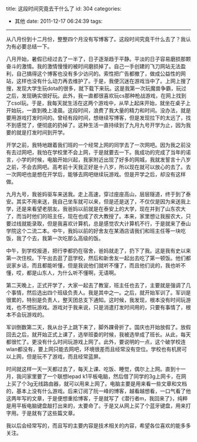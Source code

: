 title: 这段时间究竟去干什么了
id: 304
categories:
  - 其他
date: 2011-12-17 06:24:39
tags:
---

从八月份到十二月份，整整四个月没有写博客了。这段时间究竟干什么去了？我认为有必要总结一下。

八月开始，暑假已经过去了一半了，日子逐渐趋于平静。平淡的日子容易磨损那颗奋斗的激情。我的激情慢慢的被时间磨损掉了。自己一手创建的飞刀网站无法盈利，自己搞得这个博客也没有多少访问的。索性把广告都撤了，做成公益性的网站，这样也没有什么动力再去维护了。于是，我便沉迷在游戏当中了。上网上搜了搜，发现大学生玩dota的很多，就下载下来玩。这是我第一次玩魔兽争霸，玩过之后，发现确实很好玩。此外，我一直都很喜欢玩cs那种枪战游戏，在网上找到了csol玩。于是，我每天就生活在这两个游戏中，从早上起床开始，就坐在桌子上开始玩，一直到晚上凌晨。这段时间，浪费了我大量的精力和时间。没办法，就是要用游戏打发时间的。曾经有段时间，想继续写博客，但是发现拉下的太远了，找不到感觉了，便彻底的扔掉了。这种生活一直持续到了九月九号开学为止，因为我要的就是打发时间到开学。

开学之前，我特地跟着我们班的一个经常上网的同学去了一次网吧。因为我之前没有去过网吧，我怕在学校里不会上网，于是就要去一下。我成功的完成了当年的诺言，小学的时候，电脑开始兴起，我家附近出现了好多的网城，我就发誓言十八岁之前，不会去网吧。高考前十天我正好是十八岁，所以现在就可以放心的去了。去一次网吧也是想在开学后，能够去网吧继续玩游戏。但是开学之后，却没有这样做。

九月九号，我爸妈驱车来送我。走上高速，穿过座座高山，层层隧道，终于到了泰安。其实不用来送，我自己坐车就可以来，但是还是送了，不仅仅是因为来送我上学，还是来看望老朋友。我爸妈以前就是在泰安上的大学，现在并到了山东农大了，而当时他们的班主任，现在也成了农大教授了。本来，家里想让我报农大，只要过线就能录取，但是我喜欢计算机，总是感觉农大计算机不行，于是就来了泰山学院这个二流二本。中午，我妈以前的好舍友在某酒店请我们和班主任等一块吃饭，我了个去，我第一次吃那么高级的饭。

中午，到学校报道，把行李都扔在宿舍，爸妈就走了，扔下了我。这是我有史以来第一次住校。下午出去逛了逛学校，然后和新舍友一起出去吃了第一顿饭。他们都说家乡话，而且都能听懂，但是我说他们就听不懂了，而且他们说的，我也听不懂，哎，都是山东人，为什么听不懂啊，无语啊。

第二天晚上，正式开学了，大家一起去了教室，班主任也去了，主要就是强调了几个事情，然后选出四个班级负责人。我是其中之一。之后，就开始军训了。军训是很累的，特别是负责人，整天团总支下通知。这时候，我发现，根本没有时间玩游戏，也不想玩游戏。游戏对于我来说，只是消遣打发时间用的，只要有事情了，根本不会玩游戏的。

军训倒数第二天，我从台子上跳下来了，脚外踝骨折了。国庆也开始放假了。放假回去之后，就开始正式上课了，选举班委的时候，我被选举成了班长。从此，每天都很忙了。更没有什么时间玩游戏上网了。此外，要说明的一点，这个破学校连wlan都没有，要上网只能去网吧，环境很差而且经常没有空位。学校也有机房可以上网，但是玩不了游戏，而且经常蓝屏。

时间就这样一天一天都过去了，每天上课、吃饭、睡觉，偶尔上上网。直到十一月，我问家里要了一个联想lepad k1平板电脑，然后借了同学的3g上网卡，在网上买了个3g无线路由器，就可以用来上网了。电脑主要是用来看一些文章和文档的，基本上没有什么游戏。后来订阅了阮一峰的博客，越看越想看，一口气看了他这两年写的文章，于是便想重拾博客，于是就写了《潜行者m，我回来了》，纯粹是用平板电脑键盘敲打出来的，太要命了。于是又从网上买了个蓝牙键盘，用来打字用。于是就有了这些篇文章。

我以后会经常写的，而且写的主要内容是技术相关的内容，希望各位喜欢的能多多关注。